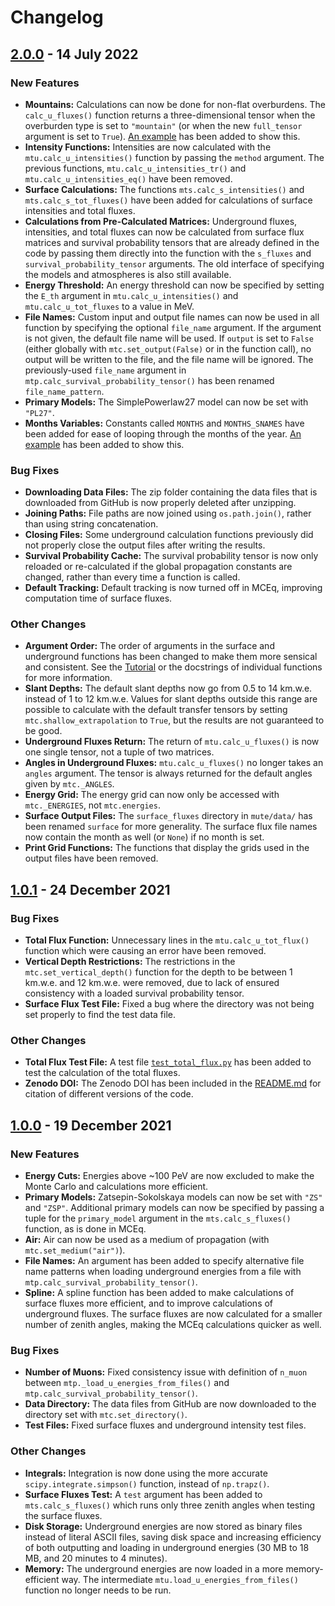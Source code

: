 # Changelog

## [2.0.0](https://github.com/wjwoodley/mute/releases/tag/2.0.0) - 14 July 2022

### **New Features**

* **Mountains:** Calculations can now be done for non-flat overburdens. The ``calc_u_fluxes()`` function returns a three-dimensional tensor when the overburden type is set to ``"mountain"`` (or when the new ``full_tensor`` argument is set to ``True``). [An example](examples/example_mountain_calculations.ipynb) has been added to show this.
* **Intensity Functions:** Intensities are now calculated with the ``mtu.calc_u_intensities()`` function by passing the ``method`` argument. The previous functions, ``mtu.calc_u_intensities_tr()`` and ``mtu.calc_u_intensities_eq()`` have been removed.
* **Surface Calculations:** The functions ``mts.calc_s_intensities()`` and ``mts.calc_s_tot_fluxes()`` have been added for calculations of surface intensities and total fluxes.
* **Calculations from Pre-Calculated Matrices:** Underground fluxes, intensities, and total fluxes can now be calculated from surface flux matrices and survival probability tensors that are already defined in the code by passing them directly into the function with the ``s_fluxes`` and ``survival_probability_tensor`` arguments. The old interface of specifying the models and atmospheres is also still available.
* **Energy Threshold:** An energy threshold can now be specified by setting the ``E_th`` argument in ``mtu.calc_u_intensities()`` and ``mtu.calc_u_tot_fluxes`` to a value in MeV.
* **File Names:** Custom input and output file names can now be used in all function by specifying the optional ``file_name`` argument. If the argument is not given, the default file name will be used. If ``output`` is set to ``False`` (either globally with ``mtc.set_output(False)`` or in the function call), no output will be written to the file, and the file name will be ignored. The previously-used ``file_name`` argument in ``mtp.calc_survival_probability_tensor()`` has been renamed ``file_name_pattern``.
* **Primary Models:** The SimplePowerlaw27 model can now be set with ``"PL27"``.
* **Months Variables:** Constants called ``MONTHS`` and ``MONTHS_SNAMES`` have been added for ease of looping through the months of the year. [An example](examples/example_seasonal_variations.ipynb) has been added to show this.

### **Bug Fixes**

* **Downloading Data Files:** The zip folder containing the data files that is downloaded from GitHub is now properly deleted after unzipping.
* **Joining Paths:** File paths are now joined using ``os.path.join()``, rather than using string concatenation.
* **Closing Files:** Some underground calculation functions previously did not properly close the output files after writing the results.
* **Survival Probability Cache:** The survival probability tensor is now only reloaded or re-calculated if the global propagation constants are changed, rather than every time a function is called.
* **Default Tracking:** Default tracking is now turned off in MCEq, improving computation time of surface fluxes.

### **Other Changes**

* **Argument Order:** The order of arguments in the surface and underground functions has been changed to make them more sensical and consistent. See the [Tutorial](docs/Tutorial.md) or the docstrings of individual functions for more information.
* **Slant Depths:** The default slant depths now go from 0.5 to 14 km.w.e. instead of 1 to 12 km.w.e. Values for slant depths outside this range are possible to calculate with the default transfer tensors by setting ``mtc.shallow_extrapolation`` to ``True``, but the results are not guaranteed to be good.
* **Underground Fluxes Return:** The return of ``mtu.calc_u_fluxes()`` is now one single tensor, not a tuple of two matrices.
* **Angles in Underground Fluxes:** ``mtu.calc_u_fluxes()`` no longer takes an ``angles`` argument. The tensor is always returned for the default angles given by ``mtc._ANGLES``.
* **Energy Grid:** The energy grid can now only be accessed with ``mtc._ENERGIES``, not ``mtc.energies``.
* **Surface Output Files:** The ``surface_fluxes`` directory in ``mute/data/`` has been renamed ``surface`` for more generality. The surface flux file names now contain the month as well (or ``None``) if no month is set.
* **Print Grid Functions:** The functions that display the grids used in the output files have been removed.

## [1.0.1](https://github.com/wjwoodley/mute/releases/tag/1.0.1) - 24 December 2021

### Bug Fixes

* **Total Flux Function:** Unnecessary lines in the ``mtu.calc_u_tot_flux()`` function which were causing an error have been removed.
* **Vertical Depth Restrictions:** The restrictions in the ``mtc.set_vertical_depth()`` function for the depth to be between 1 km.w.e. and 12 km.w.e. were removed, due to lack of ensured consistency with a loaded survival probability tensor.
* **Surface Flux Test File:** Fixed a bug where the directory was not being set properly to find the test data file.

### Other Changes

* **Total Flux Test File:** A test file [``test_total_flux.py``](mute/tests/test_total_flux.py) has been added to test the calculation of the total fluxes.
* **Zenodo DOI:** The Zenodo DOI has been included in the [README.md](README.md) for citation of different versions of the code.

## [1.0.0](https://github.com/wjwoodley/mute/releases/tag/1.0.0) - 19 December 2021

### New Features

* **Energy Cuts:** Energies above ~100 PeV are now excluded to make the Monte Carlo and calculations more efficient.
* **Primary Models:** Zatsepin-Sokolskaya models can now be set with ``"ZS"`` and ``"ZSP"``. Additional primary models can now be specified by passing a tuple for the ``primary_model`` argument in the ``mts.calc_s_fluxes()`` function, as is done in MCEq.
* **Air:** Air can now be used as a medium of propagation (with ``mtc.set_medium("air")``).
* **File Names:** An argument has been added to specify alternative file name patterns when loading underground energies from a file with ``mtp.calc_survival_probability_tensor()``.
* **Spline:** A spline function has been added to make calculations of surface fluxes more efficient, and to improve calculations of underground fluxes. The surface fluxes are now calculated for a smaller number of zenith angles, making the MCEq calculations quicker as well.

### Bug Fixes

* **Number of Muons:** Fixed consistency issue with definition of ``n_muon`` between ``mtp._load_u_energies_from_files()`` and ``mtp.calc_survival_probability_tensor()``.
* **Data Directory:** The data files from GitHub are now downloaded to the directory set with ``mtc.set_directory()``.
* **Test Files:** Fixed surface fluxes and underground intensity test files.

### Other Changes

* **Integrals:** Integration is now done using the more accurate ``scipy.integrate.simpson()`` function, instead of ``np.trapz()``.
* **Surface Fluxes Test:** A ``test`` argument has been added to ``mts.calc_s_fluxes()`` which runs only three zenith angles when testing the surface fluxes.
* **Disk Storage:** Underground energies are now stored as binary files instead of literal ASCII files, saving disk space and increasing efficiency of both outputting and loading in underground energies (30 MB to 18 MB, and 20 minutes to 4 minutes).
* **Memory:** The underground energies are now loaded in a more memory-efficient way. The intermediate ``mtu.load_u_energies_from_files()`` function no longer needs to be run.